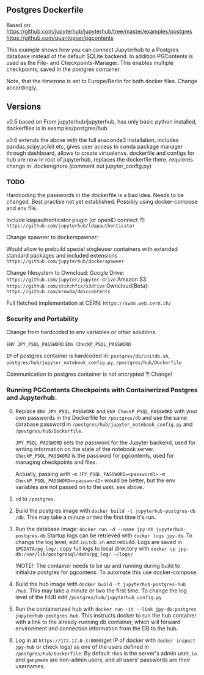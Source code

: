 ## Postgres Dockerfile

Based on: 
https://github.com/jupyterhub/jupyterhub/tree/master/examples/postgres
https://github.com/quantopian/pgcontents

This example shows how you can connect Jupyterhub to a Postgres database
instead of the default SQLite backend. In addition PGContents is used as 
the File- and Checkpoints-Manager. This enables multiple checkpoints, 
saved in the postgres container. 

Note, that the timezone is set to Europe/Berlin for both docker files. Change accordingly.

## Versions

v0.5 based on From jupyterhub/jupyterhub, has only basic python installed, dockerfiles is in examples/postgres/hub

v0.6 extends the above with the full anaconda3 installation, includes pandas,scipy,scikit etc, gives user access to conda package manager through dashboard, allows to create virtualenvs. dockerfile and configs for hub are now in root of jupyterhub, replaces the dockerfile there. requieres change in .dockerignore (comment out jupyter_config.py)

### TODO

Hardcoding the passwords in the dockerfile is a bad idea. Needs to be changed. Best practise not yet established.
Possibly using docker-compose and env file. 

<!---
Same problem applies to the jupyter_notebook_config.py file. Here, 
I do not yet know how to pass env variables from host -> docker -> singleusernotebook

Solved: setting c.Spawner.env_keep!
-->

Include ldapauthenticator plugin (or openID connect ?): 
`https://github.com/jupyterhub/ldapauthenticator`

Change spawner to dockerspawner: 

Would allow to prebuild special singleuser containers with extended standard packages and included extensions 
`https://github.com/jupyterhub/dockerspawner`
<!---
Alternative: 
Install full conda env for all users. see v0.6
-->

Change filesystem to Owncloud:
Google Drive:   `https://github.com/jupyter/jupyter-drive`
Amazon S3:      `https://github.com/stitchfix/s3drive`
Owncloud(Beta): `https://github.com/mrow4a/deiccontents`

Full fletched implementation at CERN:
`https://swan.web.cern.ch/`

### Security and Portability

Change from hardcoded to env variables or other solutions. 

`ENV JPY_PSQL_PASSWORD`
`ENV CheckP_PSQL_PASSWORD`

`IP` of postgres container is hardcoded in:
`postgres/db/initdb.sh`, `postgres/hub/jupyter_notebook_config.py`, `/postgres/hub/Dockerfile`

Communication to postgres container is not encrypted ?! Change! 


### Running PGContents Checkpoints with Containerized Postgres and Jupyterhub.

0. Replace `ENV JPY_PSQL_PASSWORD` and `ENV CheckP_PSQL_PASSWORD` with your own
   passwords in the Dockerfile for `/postgres/db` and use the same database password in 
    `/postgres/hub/jupyter_notebook_config.py` and `/postgres/hub/Dockerfile`.

   `JPY_PSQL_PASSWORD` sets the password for the Jupyter backend, used for writing information
    on the state  of the notebook server. `CheckP_PSQL_PASSWORD` is the password for pgcontents, 
    used for managing checkpoints and files.

    Actually, passing with -e `JPY_PSQL_PASSWORD=<password1>` -e `CheckP_PSQL_PASSWORD=<password2>` 
    would be better, but the env variables are not passed on to the user, see above. 

1. `cd` to `/postgres`.

2. Build the postgres image with `docker build -t jupyterhub-postgres-db /db`.
    This may take a minute or two the first time it's run.

3. Run the database image: `docker run -d --name jpy-db jupyterhub-postgres-db` Startup logs can be 
    retrieved with `docker logs jpy-db`. To change the log level, edit `initdb.sh` and rebuild. 
    Logs are saved in `$PGDATA/pg_log/`, copy full logs to local directory with 
    `docker cp jpy-db:/var/lib/postgresql/data/pg_log/ ~/logs/`

   !NOTE!: The container needs to be up and running during build to initialize postgres for pgcontens. To automate this 
   use docker-compose.

4. Build the hub image with `docker build -t jupyterhub-postgres-hub /hub`.
    This may take a minute or two the first time. To change the log level of the HUB edit 
    `/postgres/hub/jupyterhub_config.py`

5. Run the containerized hub with `docker run -it --link jpy-db:postgres jupyterhub-postgres-hub`.
   This instructs docker to run the hub container
   with a link to the already-running db container, which will forward
   environment and connection information from the DB to the hub.

6. Log in at `https://172.17.0.3:8000`(get IP of docker with `docker inspect jpy-hub` or
    check logs) as one of the users defined in `/postgres/hub/Dockerfile`.
    By default `rhea` is the server's admin user, `io` and
   `ganymede` are non-admin users, and all users' passwords are their
   usernames.
   
